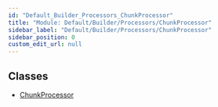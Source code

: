 ```yaml
---
id: "Default_Builder_Processors_ChunkProcessor"
title: "Module: Default/Builder/Processors/ChunkProcessor"
sidebar_label: "Default/Builder/Processors/ChunkProcessor"
sidebar_position: 0
custom_edit_url: null
---
```


## Classes

- [ChunkProcessor](../classes/Default_Builder_Processors_ChunkProcessor.ChunkProcessor.md)
